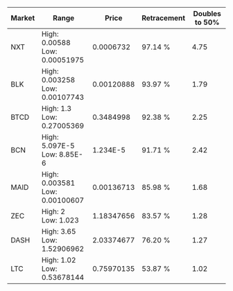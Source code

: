 | Market | Range | Price| Retracement | Doubles to 50% |
| --- | --- | --- | --- | --- |
| NXT | High: 0.00588<br />Low: 0.00051975 | 0.0006732 | 97.14 % | 4.75 |
| BLK | High: 0.003258<br />Low: 0.00107743 | 0.00120888 | 93.97 % | 1.79 |
| BTCD | High: 1.3<br />Low: 0.27005369 | 0.3484998 | 92.38 % | 2.25 |
| BCN | High: 5.097E-5<br />Low: 8.85E-6 | 1.234E-5 | 91.71 % | 2.42 |
| MAID | High: 0.003581<br />Low: 0.00100607 | 0.00136713 | 85.98 % | 1.68 |
| ZEC | High: 2<br />Low: 1.023 | 1.18347656 | 83.57 % | 1.28 |
| DASH | High: 3.65<br />Low: 1.52906962 | 2.03374677 | 76.20 % | 1.27 |
| LTC | High: 1.02<br />Low: 0.53678144 | 0.75970135 | 53.87 % | 1.02 |
